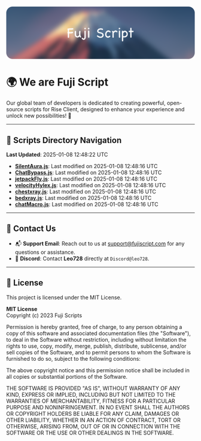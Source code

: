 ![Banner](.github/b.webp)

# 🌍 **We are Fuji Script**

Our global team of developers is dedicated to creating powerful, open-source scripts for Rise Client, designed to enhance your experience and unlock new possibilities! 🌟

---
<!-- SCRIPTS_NAVIGATION_START -->
## 📂 **Scripts Directory Navigation**

**Last Updated**: 2025-01-08 12:48:22 UTC

- **[SilentAura.js](scripts/SilentAura.js)**: Last modified on 2025-01-08 12:48:16 UTC
- **[ChatBypass.js](scripts/ChatBypass.js)**: Last modified on 2025-01-08 12:48:16 UTC
- **[jetpackFly.js](scripts/jetpackFly.js)**: Last modified on 2025-01-08 12:48:16 UTC
- **[velocityHylex.js](scripts/velocityHylex.js)**: Last modified on 2025-01-08 12:48:16 UTC
- **[chestxray.js](scripts/chestxray.js)**: Last modified on 2025-01-08 12:48:16 UTC
- **[bedxray.js](scripts/bedxray.js)**: Last modified on 2025-01-08 12:48:16 UTC
- **[chatMacro.js](scripts/chatMacro.js)**: Last modified on 2025-01-08 12:48:16 UTC

<!-- SCRIPTS_NAVIGATION_END -->

---

## 💬 **Contact Us**  
- 📬 **Support Email**: Reach out to us at [support@fujiscript.com](mailto:support@fujiscript.com) for any questions or assistance.  
- 💬 **Discord**: Contact **Leo728** directly at `Discord@leo728`.

---

## 📜 **License**

This project is licensed under the MIT License.  

**MIT License**  
Copyright (c) 2023 Fuji Scripts  

Permission is hereby granted, free of charge, to any person obtaining a copy of this software and associated documentation files (the "Software"), to deal in the Software without restriction, including without limitation the rights to use, copy, modify, merge, publish, distribute, sublicense, and/or sell copies of the Software, and to permit persons to whom the Software is furnished to do so, subject to the following conditions:  

The above copyright notice and this permission notice shall be included in all copies or substantial portions of the Software.  

THE SOFTWARE IS PROVIDED "AS IS", WITHOUT WARRANTY OF ANY KIND, EXPRESS OR IMPLIED, INCLUDING BUT NOT LIMITED TO THE WARRANTIES OF MERCHANTABILITY, FITNESS FOR A PARTICULAR PURPOSE AND NONINFRINGEMENT. IN NO EVENT SHALL THE AUTHORS OR COPYRIGHT HOLDERS BE LIABLE FOR ANY CLAIM, DAMAGES OR OTHER LIABILITY, WHETHER IN AN ACTION OF CONTRACT, TORT OR OTHERWISE, ARISING FROM, OUT OF OR IN CONNECTION WITH THE SOFTWARE OR THE USE OR OTHER DEALINGS IN THE SOFTWARE.  

